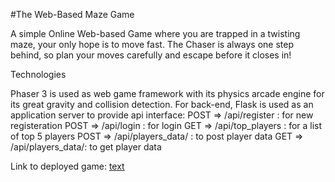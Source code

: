 #The Web-Based Maze Game

A simple Online Web-based Game where you are trapped in a twisting maze, your only hope is to move fast. The Chaser is always one step behind, so plan your moves carefully and escape before it closes in!


Technologies

Phaser 3 is used as web game framework with its physics arcade engine for its great gravity and collision detection.
For back-end, Flask is used as an application server to provide api interface:
POST => /api/register : for new registeration
POST => /api/login : for login
GET => /api/top_players : for a list of top 5 players
POST => /api/players_data/<username> : to post player data
GET => /api/players_data/<username>: to get player data

Link to deployed game:
[text](http://webmaze.karoury.tech/)